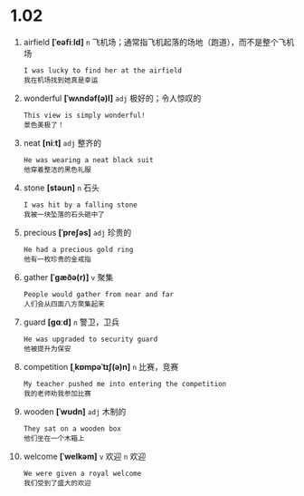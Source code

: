 # 1.02





1. airfield **[ˈeəfiːld]** `n` 飞机场；通常指飞机起落的场地（跑道），而不是整个飞机场
    ```
    I was lucky to find her at the airfield
    我在机场找到她真是幸运
    ```

2. wonderful **[ˈwʌndəf(ə)l]** `adj` 极好的；令人惊叹的
    ```
    This view is simply wonderful!
    景色美极了！
    ```

3. neat **[niːt]** `adj` 整齐的
    ```
    He was wearing a neat black suit
    他穿着整洁的黑色礼服
    ```

4. stone **[stəʊn]** `n` 石头
    ```
    I was hit by a falling stone
    我被一块坠落的石头砸中了
    ```

5. precious **[ˈpreʃəs]** `adj` 珍贵的
    ```
    He had a precious gold ring
    他有一枚珍贵的金戒指
    ```

6. gather **[ˈɡæðə(r)]** `v` 聚集
    ```
    People would gather from near and far
    人们会从四面八方聚集起来
    ```

7. guard **[ɡɑːd]** `n` 警卫，卫兵
    ```
    He was upgraded to security guard
    他被提升为保安
    ```

8. competition **[ˌkɒmpəˈtɪʃ(ə)n]** `n` 比赛，竞赛
    ```
    My teacher pushed me into entering the competition
    我的老师劝我参加比赛
    ```

9. wooden **[ˈwʊdn]** `adj` 木制的
    ```
    They sat on a wooden box
    他们坐在一个木箱上
    ```

10. welcome **[ˈwelkəm]** `v` 欢迎 `n` 欢迎
    ```
    We were given a royal welcome
    我们受到了盛大的欢迎
    ```
